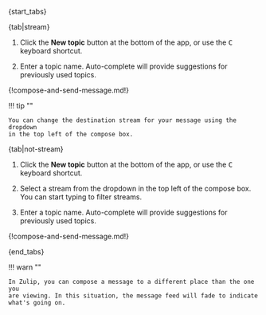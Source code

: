 {start_tabs}

{tab|stream}

1. Click the **New topic** button at the bottom of the app, or
   use the <kbd>C</kbd> keyboard shortcut.

1. Enter a topic name. Auto-complete will provide suggestions for previously
   used topics.

{!compose-and-send-message.md!}

!!! tip ""

    You can change the destination stream for your message using the dropdown
    in the top left of the compose box.

{tab|not-stream}

1. Click the **New topic** button at the bottom of the app, or
   use the <kbd>C</kbd> keyboard shortcut.

1. Select a stream from the dropdown in the top left of the compose box. You can
   start typing to filter streams.

1. Enter a topic name. Auto-complete will provide suggestions for previously
   used topics.

{!compose-and-send-message.md!}

{end_tabs}

!!! warn ""

    In Zulip, you can compose a message to a different place than the one you
    are viewing. In this situation, the message feed will fade to indicate
    what's going on.
